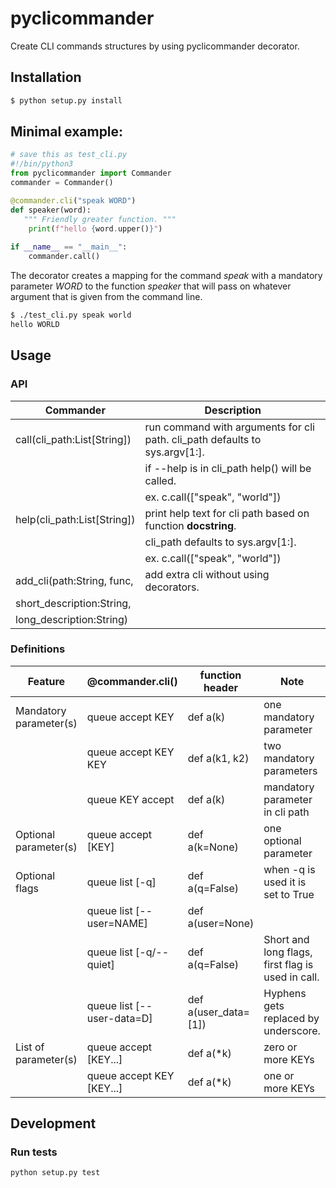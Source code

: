 # pyclicommander
Create CLI commands structures by using pyclicommander decorator.

## Installation
```bash
$ python setup.py install
```

## Minimal example:
```python
# save this as test_cli.py
#!/bin/python3
from pyclicommander import Commander
commander = Commander()

@commander.cli("speak WORD")
def speaker(word):
   """ Friendly greater function. """
    print(f"hello {word.upper()}")
    
if __name__ == "__main__":
    commander.call()
```

The decorator creates a mapping for the command *speak* with a mandatory parameter *WORD* to the function *speaker*
that will pass on whatever argument that is given from the command line.

```bash
$ ./test_cli.py speak world
hello WORLD
```

## Usage
### API
| Commander                        | Description                                                                   |
| ---------------------------      | ----------------------------------------------------------------------------- |
| call(cli_path:List[String])      | run command with arguments for cli path. cli_path defaults to sys.argv[1:].   |
|                                  | if --help is in cli_path help() will be called.                               |
|                                  | ex. c.call(["speak", "world"])                                                |
| help(cli_path:List[String])      | print help text for cli path based on function __docstring__.                 |
|                                  | cli_path defaults to sys.argv[1:].                                            |
|                                  | ex. c.call(["speak", "world"])                                                |
| add_cli(path:String, func,       | add extra cli without using decorators.                                       |
|    short_description:String,     |                                                                               |
|    long_description:String)      |                                                                               |

### Definitions
| Feature                | @commander.cli()           | function header      | Note                                               |
| ---------------------- | -------------------------- | -------------------- | -------------------------------------------------- |
| Mandatory parameter(s) | queue accept KEY           | def a(k)             | one mandatory parameter                            |
|                        | queue accept KEY KEY       | def a(k1, k2)        | two mandatory parameters                           |
|                        | queue KEY accept           | def a(k)             | mandatory parameter in cli path                    |
| Optional parameter(s)  | queue accept [KEY]         | def a(k=None)        | one optional parameter                             |
| Optional flags         | queue list [-q]            | def a(q=False)       | when -q is used it is set to True                  |
|                        | queue list [--user=NAME]   | def a(user=None)     |                                                    |
|                        | queue list [-q/--quiet]    | def a(q=False)       | Short and long flags, first flag is used in call.  |
|                        | queue list [--user-data=D] | def a(user_data=[1]) | Hyphens gets replaced by underscore.               |
| List of parameter(s)   | queue accept [KEY...]      | def a(*k)            | zero or more KEYs                                  |
|                        | queue accept KEY [KEY...]  | def a(*k)            | one or more KEYs                                   |
                                               
## Development
### Run tests
```bash
python setup.py test
```
